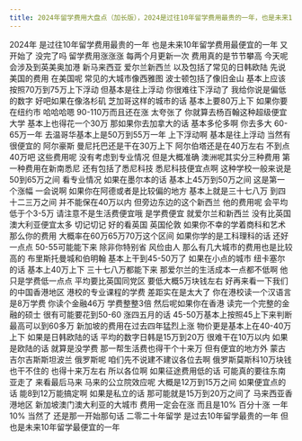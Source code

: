 ```yaml
---
title: 2024年留学费用大盘点（加长版），2024是过往10年留学费用最贵的一年，也是未来10年最便宜的一年
---
```

2024年
是过往10年留学费用最贵的一年
也是未来10年留学费用最便宜的一年
又开始了
没完了吗
留学费用涨涨涨
每两个月更新一次
费用真的是节节攀高
今天呢会涉及到英美奥加港
新马来西亚
爱尔兰新西兰
以及包括了常见的日韩欧陆
先说美国的费用
在美国呢
常见的大城市像西雅图
波士顿包括了像旧金山
基本上应该按照70万到75万上下浮动
但基本是往上浮动
你很难往下浮动了
我给你说是偏低的数字
好吧如果在像洛杉矶
芝加哥这样的城市的话
基本上要80万上下
如果你要在纽约市
哈哈哈嗯
90-110万而且还在涨
太夸张了
你就算去杨百翰这种超级便宜大学
基本上也得花一个30万
那如果你去加拿大的话
基本多伦多啊
你去多大
60-65万一年
去温哥华基本上是50万到55万一年
上下浮动啊
基本是往上浮动
当然有很便宜的
阿尔豪斯
曼尼托巴还是干在30万上下
阿尔伯塔还是在40万左右
不到点 40万吧
这些费用呢
没有考虑到专业情况
但是大概准确
澳洲呢其实分三种费用
第一种费用在新南悉尼
还有包括了悉尼科技
悉尼科技便宜点啊
这种学校一般来说是50到65万之间
看专业情况
如果在墨尔本的话
基本上45万到50万之间
这是第一个涨幅
一会说啊
如果你在阿德或者是比较偏的地方
基本上就是三十七八万
到四十二三万之间
并不能保在40万以内
但旁边东边的这个新西兰
他的费用呢
会平均低于个3-5万
请注意不是生活费便宜哦
是学费便宜
就爱尔兰和新西兰
没有比英国澳大利亚便宜太多
切记切记
好的看英国
英国伦敦
如果你不幸的学着商科和艺术
那么你的费用
大概率在60万65万70万这个区间
如果你学的是工科理科的话
还好一点点
50-55可能能下来
除非你特别省
风俭由人
那么有几大城市的费用也是比较高的
布里斯托曼城和伯明翰
基本上干到45-50万了
如果在小点的城市
纽卡塞尔的话
基本上40万上下
三十七八万都能下来
那爱尔兰的生活成本一点都不低啊
他只是学费低一点点
平均要比英国同党区
要低大概5万块钱左右
好再来看一下我们的中国香港地区
港校的专业课程的学费
差距实在是太大了
你在港校读一个汉语言是8万学费
你读个金融46万
学费整整3倍
然后呢如果你在香港
读完一个完整的金融的硕士
很有可能要花到50-60
涨四五月的话
45-50万基本上按照45上下来判断
最高可以到60多万
新加坡的费用在过去四年猛烈上涨
物价更是基本上在40-40万上下
如果是日韩欧陆的话
平均的数字日韩是15万到20万
很难干在10万以内
如果是欧陆的话
就算是没学费
那一帮生活费也得干个十来万
但有便宜的地方外
蒙古吉尔吉斯斯坦波兰
俄罗斯呢
咱们先不说建不建议各位去啊
俄罗斯莫斯科10万块钱也干不住的
也得十来万左右
所以各位啊
如果征途费用低的话
可能真的要往东南亚走了
来看最后马来
马来的公立院效应呢
大概是12万到15万之间
如果便宜点的话
能8到12万能搞定啊
如果是私立的话
那可能就是15万到20万之间了
马来西亚香港地区
新加坡澳门澳大利亚的大城市
费用一定会在涨
而且是10%
百分十涨
一年10% 当然了
还是那一开始那句话
二零二十年留学
是过去10年留学最贵的一年
但也是未来10年留学最便宜的一年
